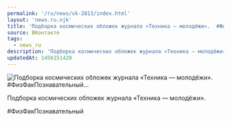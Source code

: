 ```yaml
---
permalink: '/ru/news/vk-2813/index.html'
layout: 'news.ru.njk'
title: 'Подборка космических обложек журнала «Техника — молодёжи».  #ФизФакПознавательный…'
source: ВКонтакте
tags:
  - news_ru
description: 'Подборка космических обложек журнала «Техника — молодёжи».  #ФизФакПознавательный…'
updatedAt: 1456151420
---
```

![Подборка космических обложек журнала «Техника — молодёжи».  #ФизФакПознавательный…](https://sun9-52.userapi.com/impf/c630816/v630816803/187db/zAVwPdR6txc.jpg?size=793x1080&quality=96&sign=f947614de6d0a4f75611d1eb77e54422&c_uniq_tag=KEcrVX_9uVTow8W8rXCYyznD4jEBF6Pdv6htO6ehRIY&type=album)

Подборка космических обложек журнала «Техника — молодёжи».

#ФизФакПознавательный
